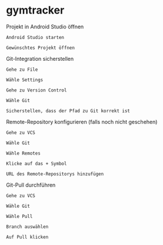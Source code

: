 ﻿# gymtracker

Projekt in Android Studio öffnen

    Android Studio starten

    Gewünschtes Projekt öffnen

Git-Integration sicherstellen

    Gehe zu File

    Wähle Settings

    Gehe zu Version Control

    Wähle Git

    Sicherstellen, dass der Pfad zu Git korrekt ist

Remote-Repository konfigurieren (falls noch nicht geschehen)

    Gehe zu VCS

    Wähle Git

    Wähle Remotes

    Klicke auf das + Symbol

    URL des Remote-Repositorys hinzufügen

Git-Pull durchführen

    Gehe zu VCS

    Wähle Git

    Wähle Pull

    Branch auswählen

    Auf Pull klicken
